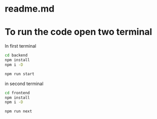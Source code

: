 # readme.md

# To run the code open two terminal

In first terminal

```bash
cd backend
npm install 
npm i -D

npm run start
```

in second terminal 

```bash
cd frontend
npm install
npm i -D

npm run next
```